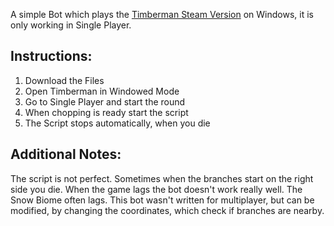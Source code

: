 A simple Bot which plays the [Timberman Steam Version](https://store.steampowered.com/app/398710/Timberman/) on Windows, it is only working in Single Player.

## Instructions:

1. Download the Files
2. Open Timberman in Windowed Mode
3. Go to Single Player and start the round
4. When chopping is ready start the script
5. The Script stops automatically, when you die

## Additional Notes:
The script is not perfect.
Sometimes when the branches start on the right side you die.
When the game lags the bot doesn't work really well.
The Snow Biome often lags.
This bot wasn't written for multiplayer, but can be modified, by changing the coordinates, which check if branches are
nearby.
